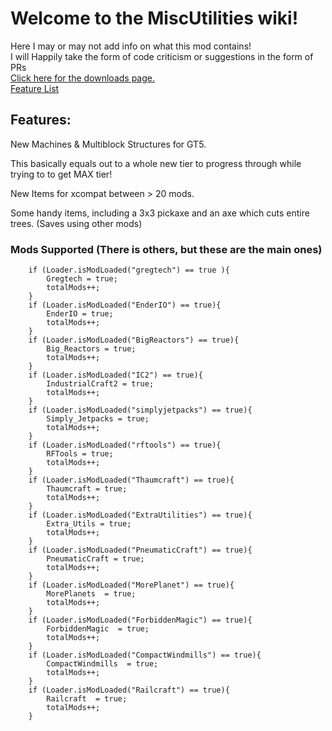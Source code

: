 # Welcome to the MiscUtilities wiki!

Here I may or may not add info on what this mod contains!  
I will Happily take the form of code criticism or suggestions in the form of PRs  
[Click here for the downloads page.](https://github.com/draknyte1/MiscUtilities/wiki/Downloads!)  
[Feature List](https://github.com/draknyte1/MiscUtilities/wiki/Features)

## Features:

New Machines & Multiblock Structures for GT5.  

This basically equals out to a whole new tier to progress through while trying to to get MAX tier!  

New Items for xcompat between > 20 mods.  

Some handy items, including a 3x3 pickaxe and an axe which cuts entire trees. (Saves using other mods)

### Mods Supported (There is others, but these are the main ones)

        if (Loader.isModLoaded("gregtech") == true ){
			Gregtech = true;			
			totalMods++;
		}
		if (Loader.isModLoaded("EnderIO") == true){
			EnderIO = true;
			totalMods++;
		}
		if (Loader.isModLoaded("BigReactors") == true){
			Big_Reactors = true;
			totalMods++;
		}
		if (Loader.isModLoaded("IC2") == true){
			IndustrialCraft2 = true;
			totalMods++;
		}
		if (Loader.isModLoaded("simplyjetpacks") == true){
			Simply_Jetpacks = true;
			totalMods++;
		}
		if (Loader.isModLoaded("rftools") == true){
			RFTools = true;
			totalMods++;
		}
		if (Loader.isModLoaded("Thaumcraft") == true){
			Thaumcraft = true;
			totalMods++;
		}
		if (Loader.isModLoaded("ExtraUtilities") == true){
			Extra_Utils = true;
			totalMods++;
		}
		if (Loader.isModLoaded("PneumaticCraft") == true){
			PneumaticCraft = true;
			totalMods++;
		}
		if (Loader.isModLoaded("MorePlanet") == true){
			MorePlanets  = true;
			totalMods++;
		}
		if (Loader.isModLoaded("ForbiddenMagic") == true){
			ForbiddenMagic  = true;
			totalMods++;
		}
		if (Loader.isModLoaded("CompactWindmills") == true){
			CompactWindmills  = true;
			totalMods++;
		}
		if (Loader.isModLoaded("Railcraft") == true){
			Railcraft  = true;
			totalMods++;
		}